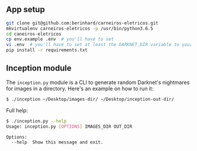 ## App setup

```bash
git clone git@github.com:berinhard/carneiros-eletricos.git
mkvirtualenv carneiros-eletricos -p /usr/bin/python3.6.5
cd caneiros-eletricos
cp env.example .env  # you'll have to set
vi .env  # you'll have to set at least the DARKNET_DIR variable to your path
pip install -r requirements.txt
```

## Inception module

The `inception.py` module is a CLI to generate random Darknet's nightmares for images in a directory. Here's an example on how to run it:

```bash
$ ./inception ~/Desktop/images-dir/ ~/Desktop/inception-out-dir/
```


Full help:

```bash
$ ./inception.py --help
Usage: inception.py [OPTIONS] IMAGES_DIR OUT_DIR

Options:
  --help  Show this message and exit.
```
